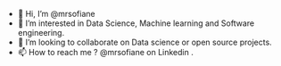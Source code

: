 - 👋 Hi, I’m @mrsofiane
- 👀 I’m interested in Data Science, Machine learning and Software engineering.
- 💞️ I’m looking to collaborate on Data science or open source projects.
- 📫 How to reach me ? @mrsofiane on Linkedin .

<!---
mrsofiane/mrsofiane is a ✨ special ✨ repository because its `README.md` (this file) appears on your GitHub profile.
You can click the Preview link to take a look at your changes.
--->
